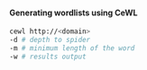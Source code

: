 #### Generating wordlists using CeWL
```bash
cewl http://<domain>
-d # depth to spider
-m # minimum length of the word
-w # results output
```